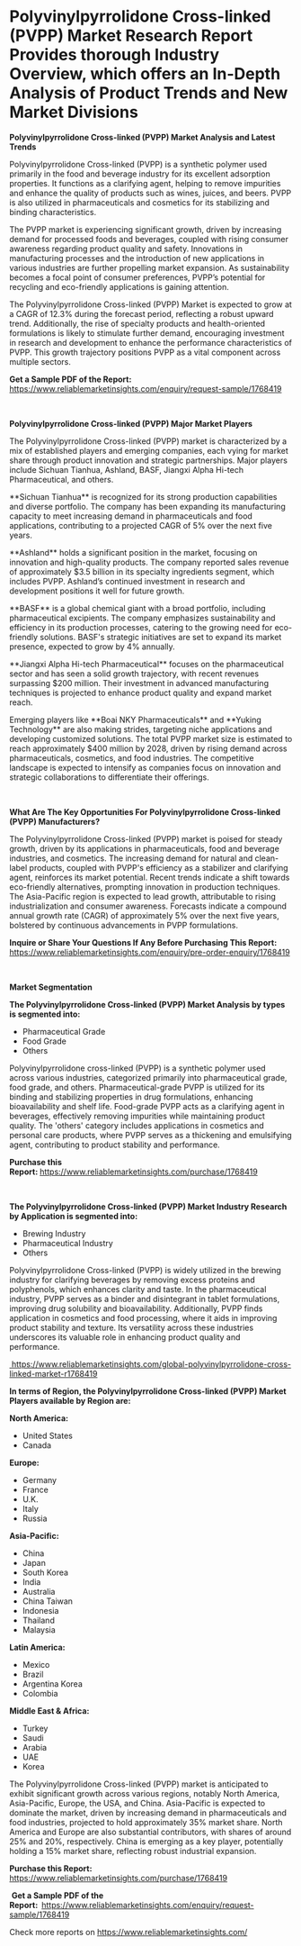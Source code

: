 <p><h1>Polyvinylpyrrolidone Cross-linked (PVPP) Market Research Report Provides thorough Industry Overview, which offers an In-Depth Analysis of Product Trends and New Market Divisions</h1></p><p><strong>Polyvinylpyrrolidone Cross-linked (PVPP) Market Analysis and Latest Trends</strong></p>
<p><p>Polyvinylpyrrolidone Cross-linked (PVPP) is a synthetic polymer used primarily in the food and beverage industry for its excellent adsorption properties. It functions as a clarifying agent, helping to remove impurities and enhance the quality of products such as wines, juices, and beers. PVPP is also utilized in pharmaceuticals and cosmetics for its stabilizing and binding characteristics.</p><p>The PVPP market is experiencing significant growth, driven by increasing demand for processed foods and beverages, coupled with rising consumer awareness regarding product quality and safety. Innovations in manufacturing processes and the introduction of new applications in various industries are further propelling market expansion. As sustainability becomes a focal point of consumer preferences, PVPP’s potential for recycling and eco-friendly applications is gaining attention.</p><p>The Polyvinylpyrrolidone Cross-linked (PVPP) Market is expected to grow at a CAGR of 12.3% during the forecast period, reflecting a robust upward trend. Additionally, the rise of specialty products and health-oriented formulations is likely to stimulate further demand, encouraging investment in research and development to enhance the performance characteristics of PVPP. This growth trajectory positions PVPP as a vital component across multiple sectors.</p></p>
<p><strong>Get a Sample PDF of the Report:&nbsp;</strong> <a href="https://www.reliablemarketinsights.com/enquiry/request-sample/1768419?utm_campaign=1512&utm_medium=2&utm_source=Github&utm_content=ia&utm_term=02022025&utm_id=polyvinylpyrrolidone-cross-linked-pvpp">https://www.reliablemarketinsights.com/enquiry/request-sample/1768419</a></p>
<p>&nbsp;</p>
<p><strong>Polyvinylpyrrolidone Cross-linked (PVPP) Major Market Players</strong></p>
<p><p>The Polyvinylpyrrolidone Cross-linked (PVPP) market is characterized by a mix of established players and emerging companies, each vying for market share through product innovation and strategic partnerships. Major players include Sichuan Tianhua, Ashland, BASF, Jiangxi Alpha Hi-tech Pharmaceutical, and others.</p><p>**Sichuan Tianhua** is recognized for its strong production capabilities and diverse portfolio. The company has been expanding its manufacturing capacity to meet increasing demand in pharmaceuticals and food applications, contributing to a projected CAGR of 5% over the next five years.</p><p>**Ashland** holds a significant position in the market, focusing on innovation and high-quality products. The company reported sales revenue of approximately $3.5 billion in its specialty ingredients segment, which includes PVPP. Ashland’s continued investment in research and development positions it well for future growth.</p><p>**BASF** is a global chemical giant with a broad portfolio, including pharmaceutical excipients. The company emphasizes sustainability and efficiency in its production processes, catering to the growing need for eco-friendly solutions. BASF's strategic initiatives are set to expand its market presence, expected to grow by 4% annually.</p><p>**Jiangxi Alpha Hi-tech Pharmaceutical** focuses on the pharmaceutical sector and has seen a solid growth trajectory, with recent revenues surpassing $200 million. Their investment in advanced manufacturing techniques is projected to enhance product quality and expand market reach.</p><p>Emerging players like **Boai NKY Pharmaceuticals** and **Yuking Technology** are also making strides, targeting niche applications and developing customized solutions. The total PVPP market size is estimated to reach approximately $400 million by 2028, driven by rising demand across pharmaceuticals, cosmetics, and food industries. The competitive landscape is expected to intensify as companies focus on innovation and strategic collaborations to differentiate their offerings.</p></p>
<p>&nbsp;</p>
<p><strong>What Are The Key Opportunities For Polyvinylpyrrolidone Cross-linked (PVPP) Manufacturers?</strong></p>
<p><p>The Polyvinylpyrrolidone Cross-linked (PVPP) market is poised for steady growth, driven by its applications in pharmaceuticals, food and beverage industries, and cosmetics. The increasing demand for natural and clean-label products, coupled with PVPP's efficiency as a stabilizer and clarifying agent, reinforces its market potential. Recent trends indicate a shift towards eco-friendly alternatives, prompting innovation in production techniques. The Asia-Pacific region is expected to lead growth, attributable to rising industrialization and consumer awareness. Forecasts indicate a compound annual growth rate (CAGR) of approximately 5% over the next five years, bolstered by continuous advancements in PVPP formulations.</p></p>
<p><strong>Inquire or Share Your Questions If Any Before Purchasing This Report:</strong> <a href="https://www.reliablemarketinsights.com/enquiry/pre-order-enquiry/1768419?utm_campaign=1512&utm_medium=2&utm_source=Github&utm_content=ia&utm_term=02022025&utm_id=polyvinylpyrrolidone-cross-linked-pvpp">https://www.reliablemarketinsights.com/enquiry/pre-order-enquiry/1768419</a></p>
<p>&nbsp;</p>
<p><strong>Market Segmentation</strong></p>
<p><strong>The Polyvinylpyrrolidone Cross-linked (PVPP) Market Analysis by types is segmented into:</strong></p>
<p><ul><li>Pharmaceutical Grade</li><li>Food Grade</li><li>Others</li></ul></p>
<p><p>Polyvinylpyrrolidone cross-linked (PVPP) is a synthetic polymer used across various industries, categorized primarily into pharmaceutical grade, food grade, and others. Pharmaceutical-grade PVPP is utilized for its binding and stabilizing properties in drug formulations, enhancing bioavailability and shelf life. Food-grade PVPP acts as a clarifying agent in beverages, effectively removing impurities while maintaining product quality. The 'others' category includes applications in cosmetics and personal care products, where PVPP serves as a thickening and emulsifying agent, contributing to product stability and performance.</p></p>
<p><strong>Purchase this Report:&nbsp;</strong><a href="https://www.reliablemarketinsights.com/purchase/1768419?utm_campaign=1512&utm_medium=2&utm_source=Github&utm_content=ia&utm_term=02022025&utm_id=polyvinylpyrrolidone-cross-linked-pvpp">https://www.reliablemarketinsights.com/purchase/1768419</a></p>
<p>&nbsp;</p>
<p><strong>The Polyvinylpyrrolidone Cross-linked (PVPP) Market Industry Research by Application is segmented into:</strong></p>
<p><ul><li>Brewing Industry</li><li>Pharmaceutical Industry</li><li>Others</li></ul></p>
<p><p>Polyvinylpyrrolidone Cross-linked (PVPP) is widely utilized in the brewing industry for clarifying beverages by removing excess proteins and polyphenols, which enhances clarity and taste. In the pharmaceutical industry, PVPP serves as a binder and disintegrant in tablet formulations, improving drug solubility and bioavailability. Additionally, PVPP finds application in cosmetics and food processing, where it aids in improving product stability and texture. Its versatility across these industries underscores its valuable role in enhancing product quality and performance.</p></p>
<p><a href="https://www.reliablemarketinsights.com/global-polyvinylpyrrolidone-cross-linked-market-r1768419?utm_campaign=1512&utm_medium=2&utm_source=Github&utm_content=ia&utm_term=02022025&utm_id=polyvinylpyrrolidone-cross-linked-pvpp">&nbsp;https://www.reliablemarketinsights.com/global-polyvinylpyrrolidone-cross-linked-market-r1768419</a></p>
<p><strong>In terms of Region, the Polyvinylpyrrolidone Cross-linked (PVPP) Market Players available by Region are:</strong></p>
<p>
    <p> <strong> North America: </strong>
        <ul>
            <li>United States</li>
            <li>Canada</li>
        </ul>
        </p> 
    <p> <strong> Europe: </strong>
        <ul>
            <li>Germany</li>
            <li>France</li>
            <li>U.K.</li>
            <li>Italy</li>
            <li>Russia</li>
        </ul>
        </p> 
    <p> <strong> Asia-Pacific: </strong>
        <ul>
            <li>China</li>
            <li>Japan</li>
            <li>South Korea</li>
            <li>India</li>
            <li>Australia</li>
            <li>China Taiwan</li>
            <li>Indonesia</li>
            <li>Thailand</li>
            <li>Malaysia</li>
        </ul>
        </p> 
    <p> <strong> Latin America: </strong>
        <ul>
            <li>Mexico</li>
            <li>Brazil</li>
            <li>Argentina Korea</li>
            <li>Colombia</li>
        </ul>
        </p> 
    <p> <strong> Middle East & Africa: </strong>
        <ul>
            <li>Turkey</li>
            <li>Saudi</li>
            <li>Arabia</li>
            <li>UAE</li>
            <li>Korea</li>
        </ul>
    </p>
    </p>
<p><p>The Polyvinylpyrrolidone Cross-linked (PVPP) market is anticipated to exhibit significant growth across various regions, notably North America, Asia-Pacific, Europe, the USA, and China. Asia-Pacific is expected to dominate the market, driven by increasing demand in pharmaceuticals and food industries, projected to hold approximately 35% market share. North America and Europe are also substantial contributors, with shares of around 25% and 20%, respectively. China is emerging as a key player, potentially holding a 15% market share, reflecting robust industrial expansion.</p></p>
<p><strong>Purchase this Report: </strong><a href="https://www.reliablemarketinsights.com/purchase/1768419?utm_campaign=1512&utm_medium=2&utm_source=Github&utm_content=ia&utm_term=02022025&utm_id=polyvinylpyrrolidone-cross-linked-pvpp">https://www.reliablemarketinsights.com/purchase/1768419</a></p>
<p>&nbsp;<strong>Get a Sample PDF of the Report:&nbsp;&nbsp;</strong><a href="https://www.reliablemarketinsights.com/enquiry/request-sample/1768419?utm_campaign=1512&utm_medium=2&utm_source=Github&utm_content=ia&utm_term=02022025&utm_id=polyvinylpyrrolidone-cross-linked-pvpp">https://www.reliablemarketinsights.com/enquiry/request-sample/1768419</a></p>
<p><strong></strong></p>
<p>Check more reports on <a href="https://www.reliablemarketinsights.com/?utm_campaign=1512&utm_medium=2&utm_source=Github&utm_content=ia&utm_term=02022025&utm_id=polyvinylpyrrolidone-cross-linked-pvpp">https://www.reliablemarketinsights.com/</a></p>
